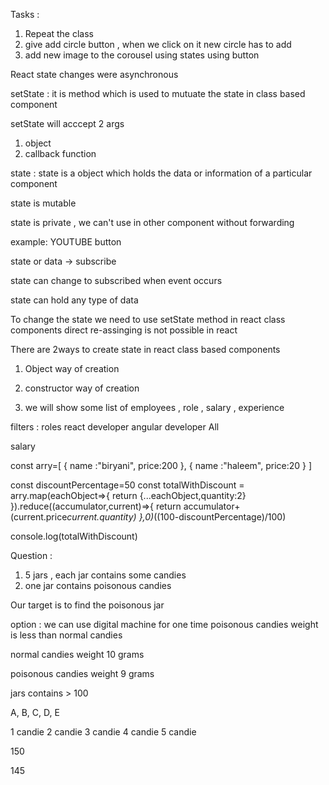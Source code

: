 Tasks :

1. Repeat the class
2. give add circle button , when we click on it new circle has to add
3. add new image to the corousel using states using button

React state changes were asynchronous

setState : it is method which is used to mutuate the state in class based component

setState will acccept 2 args

1. object
2. callback function

state : state is a object which holds the data or information of a particular component

state is mutable

state is private , we can't use in other component without forwarding

example: YOUTUBE button

state or data -> subscribe

 <!-- 
 Wrong usage 
 let message="subscribe"
 message="subscribed" -->

state can change to subscribed when event occurs

state can hold any type of data

To change the state we need to use setState method in react class components
direct re-assinging is not possible in react

There are 2ways to create state in react class based components

1. Object way of creation
2. constructor way of creation

3. we will show some list of employees , role , salary , experience

filters : roles
react developer
angular developer
All

salary

const arry=[
{
name :"biryani",
price:200
},
{
name :"haleem",
price:20
}
]

const discountPercentage=50
const totalWithDiscount = arry.map(eachObject=>{
return {...eachObject,quantity:2}
}).reduce((accumulator,current)=>{
return accumulator+(current.price*current.quantity)
},0)*((100-discountPercentage)/100)

console.log(totalWithDiscount)

Question :

1. 5 jars , each jar contains some candies
2. one jar contains poisonous candies

Our target is to find the poisonous jar

option : we can use digital machine for one time
poisonous candies weight is less than normal candies

normal candies weight 10 grams

poisonous candies weight 9 grams

jars contains > 100

A, B, C, D, E

1 candie
2 candie
3 candie
4 candie
5 candie

150

145
